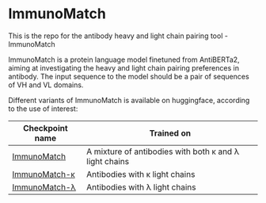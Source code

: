 # ImmunoMatch
This is the repo for the antibody heavy and light chain pairing tool - ImmunoMatch

ImmunoMatch is a protein language model finetuned from AntiBERTa2, aiming at investigating the heavy and light chain pairing preferences in antibody. The input sequence to the model should be a pair of sequences of VH and VL domains.

Different variants of ImmunoMatch is available on huggingface, according to the use of interest:

| Checkpoint name | Trained on |
| --------------- | ---------- |
| [ImmunoMatch](https://huggingface.co/fraternalilab/immunomatch) | A mixture of antibodies with both κ and λ light chains |
| [ImmunoMatch-κ](https://huggingface.co/fraternalilab/immunomatch-kappa) | Antibodies with κ light chains |
| [ImmunoMatch-λ](https://huggingface.co/fraternalilab/immunomatch-lambda) | Antibodies with λ light chains |
